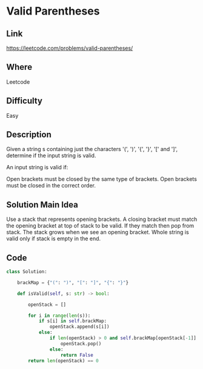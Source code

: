 # Valid Parentheses

## Link

https://leetcode.com/problems/valid-parentheses/

## Where

Leetcode

## Difficulty

Easy

## Description

Given a string s containing just the characters '(', ')', '{', '}', '[' and ']', determine if the input string is valid.

An input string is valid if:

Open brackets must be closed by the same type of brackets.
Open brackets must be closed in the correct order.

## Solution Main Idea

Use a stack that represents opening brackets. A closing bracket must match the opening bracket at top of stack to be valid. If they match then pop from stack. The stack grows when we see an opening bracket. Whole string is valid only if stack is empty in the end.


## Code

```python
class Solution:

    brackMap = {"(": ")", "[": "]", "{": "}"}

    def isValid(self, s: str) -> bool:

        openStack = []

        for i in range(len(s)):
            if s[i] in self.brackMap:
                openStack.append(s[i])
            else:
                if len(openStack) > 0 and self.brackMap[openStack[-1]] == s[i]:
                    openStack.pop()
                else:
                    return False
        return len(openStack) == 0

```
